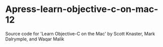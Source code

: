 # Apress-learn-objective-c-on-mac-12
Source code for 'Learn Objective-C on the Mac' by Scott Knaster, Mark Dalrymple, and Waqar Malik
